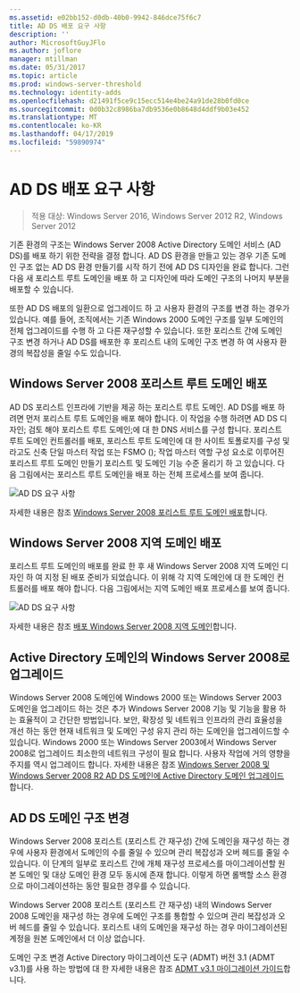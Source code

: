 ```yaml
---
ms.assetid: e02bb152-d0db-40b0-9942-846dce75f6c7
title: AD DS 배포 요구 사항
description: ''
author: MicrosoftGuyJFlo
ms.author: joflore
manager: mtillman
ms.date: 05/31/2017
ms.topic: article
ms.prod: windows-server-threshold
ms.technology: identity-adds
ms.openlocfilehash: d21491f5ce9c15ecc514e4be24a91de28b0fd0ce
ms.sourcegitcommit: 0d0b32c8986ba7db9536e0b8648d4ddf9b03e452
ms.translationtype: MT
ms.contentlocale: ko-KR
ms.lasthandoff: 04/17/2019
ms.locfileid: "59890974"
---
```

# <a name="ad-ds-deployment-requirements"></a>AD DS 배포 요구 사항

>적용 대상: Windows Server 2016, Windows Server 2012 R2, Windows Server 2012

기존 환경의 구조는 Windows Server 2008 Active Directory 도메인 서비스 (AD DS)를 배포 하기 위한 전략을 결정 합니다. AD DS 환경을 만들고 있는 경우 기존 도메인 구조 없는 AD DS 환경 만들기를 시작 하기 전에 AD DS 디자인을 완료 합니다. 그런 다음 새 포리스트 루트 도메인을 배포 하 고 디자인에 따라 도메인 구조의 나머지 부분을 배포할 수 있습니다.  
  
또한 AD DS 배포의 일환으로 업그레이드 하 고 사용자 환경의 구조를 변경 하는 경우가 있습니다. 예를 들어, 조직에서는 기존 Windows 2000 도메인 구조를 일부 도메인의 전체 업그레이드를 수행 하 고 다른 재구성할 수 있습니다. 또한 포리스트 간에 도메인 구조 변경 하거나 AD DS를 배포한 후 포리스트 내의 도메인 구조 변경 하 여 사용자 환경의 복잡성을 줄일 수도 있습니다.  
  
## <a name="deploying-a-windows-server-2008-forest-root-domain"></a>Windows Server 2008 포리스트 루트 도메인 배포  
AD DS 포리스트 인프라에 기반을 제공 하는 포리스트 루트 도메인. AD DS를 배포 하려면 먼저 포리스트 루트 도메인을 배포 해야 합니다. 이 작업을 수행 하려면 AD DS 디자인; 검토 해야 포리스트 루트 도메인;에 대 한 DNS 서비스를 구성 합니다. 포리스트 루트 도메인 컨트롤러를 배포, 포리스트 루트 도메인에 대 한 사이트 토폴로지를 구성 및 라고도 신축 단일 마스터 작업 또는 FSMO (); 작업 마스터 역할 구성 요소로 이루어진 포리스트 루트 도메인 만들기 포리스트 및 도메인 기능 수준 올리기 하 고 있습니다. 다음 그림에서는 포리스트 루트 도메인을 배포 하는 전체 프로세스를 보여 줍니다.  
  
![AD DS 요구 사항](media/AD-DS-Deployment-Requirements/033aad0b-25ff-4793-8825-88a6daa01a55.gif)  
  
자세한 내용은 참조 [Windows Server 2008 포리스트 루트 도메인 배포](https://technet.microsoft.com/library/cc731174.aspx)합니다.  
  
## <a name="deploying-windows-server-2008-regional-domains"></a>Windows Server 2008 지역 도메인 배포  
포리스트 루트 도메인의 배포를 완료 한 후 새 Windows Server 2008 지역 도메인 디자인 하 여 지정 된 배포 준비가 되었습니다. 이 위해 각 지역 도메인에 대 한 도메인 컨트롤러를 배포 해야 합니다. 다음 그림에서는 지역 도메인 배포 프로세스를 보여 줍니다.  
  
![AD DS 요구 사항](media/AD-DS-Deployment-Requirements/89a878c8-9a94-4180-ad43-ca75316a6318.gif)  
  
자세한 내용은 참조 [배포 Windows Server 2008 지역 도메인](https://technet.microsoft.com/library/cc755118.aspx)합니다.  
  
## <a name="upgrading-active-directory-domains-to-windows-server-2008"></a>Active Directory 도메인의 Windows Server 2008로 업그레이드  
Windows Server 2008 도메인에 Windows 2000 또는 Windows Server 2003 도메인을 업그레이드 하는 것은 추가 Windows Server 2008 기능 및 기능을 활용 하는 효율적이 고 간단한 방법입니다. 보안, 확장성 및 네트워크 인프라의 관리 효율성을 개선 하는 동안 현재 네트워크 및 도메인 구성 유지 관리 하는 도메인을 업그레이드할 수 있습니다. Windows 2000 또는 Windows Server 2003에서 Windows Server 2008로 업그레이드 최소한의 네트워크 구성이 필요 합니다. 사용자 작업에 거의 영향을 주지를 역시 업그레이드 합니다. 자세한 내용은 참조 [Windows Server 2008 및 Windows Server 2008 R2 AD DS 도메인에 Active Directory 도메인 업그레이드](https://technet.microsoft.com/library/cc731188.aspx)합니다.  
  
## <a name="restructuring-ad-ds-domains"></a>AD DS 도메인 구조 변경  
Windows Server 2008 포리스트 (포리스트 간 재구성) 간에 도메인을 재구성 하는 경우에 사용자 환경에서 도메인의 수를 줄일 수 있으며 관리 복잡성과 오버 헤드를 줄일 수 있습니다. 이 단계의 일부로 포리스트 간에 개체 재구성 프로세스를 마이그레이션할 원본 도메인 및 대상 도메인 환경 모두 동시에 존재 합니다. 이렇게 하면 롤백할 소스 환경으로 마이그레이션하는 동안 필요한 경우를 수 있습니다.  
  
Windows Server 2008 포리스트 (포리스트 간 재구성) 내의 Windows Server 2008 도메인을 재구성 하는 경우에 도메인 구조를 통합할 수 있으며 관리 복잡성과 오버 헤드를 줄일 수 있습니다. 포리스트 내의 도메인을 재구성 하는 경우 마이그레이션된 계정을 원본 도메인에서 더 이상 없습니다.  
  
도메인 구조 변경 Active Directory 마이그레이션 도구 (ADMT) 버전 3.1 (ADMT v3.1)를 사용 하는 방법에 대 한 자세한 내용은 참조 [ADMT v3.1 마이그레이션 가이드](https://go.microsoft.com/fwlink/?LinkId=93678)합니다.  
  


